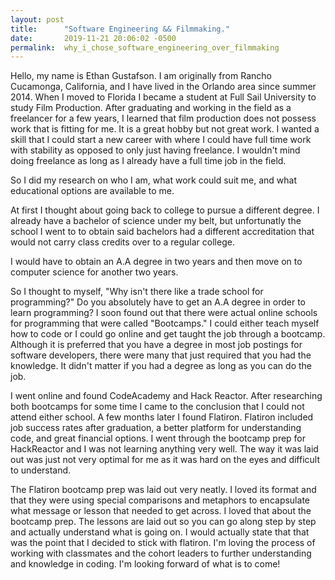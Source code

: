 ```yaml
---
layout: post
title:      "Software Engineering && Filmmaking."
date:       2019-11-21 20:06:02 -0500
permalink:  why_i_chose_software_engineering_over_filmmaking
---
```



Hello, my name is Ethan Gustafson. I am originally from Rancho Cucamonga, California, and I have lived in the Orlando area since summer 2014. When I moved to Florida I became a student at Full Sail University to study Film Production. After graduating and working in the field as a freelancer for a few years, I learned that film production does not possess work that is fitting for me. It is a great hobby but not great work. I wanted a skill that I could start a new career with where I could have full time work with stability as opposed to only just having freelance. I wouldn't mind doing freelance as long as I already have a full time job in the field. 

So I did my research on who I am, what work could suit me, and what educational options are available to me. 

At first I thought about going back to college to pursue a different degree. I already have a bachelor of science under my belt, but unfortunatly the school I went to to obtain said bachelors had a different accreditation that would not carry class credits over to a regular college. 

I would have to obtain an A.A degree in two years and then move on to computer science for another two years. 

So I thought to myself, "Why isn't there like a trade school for programming?" Do you absolutely have to get an A.A degree in order to learn programming? I soon found out that there were actual online schools for programming that were called "Bootcamps." I could either teach myself how to code or I could go online and get taught the job through a bootcamp. Although it is preferred that you have a degree in most job postings for software developers, there were many that just required that you had the knowledge. It didn't matter if you had a degree as long as you can do the job. 

I went online and found CodeAcademy and Hack Reactor. After researching both bootcamps for some time I came to the conclusion that I could not attend either school. A few months later I found Flatiron. Flatiron included job success rates after graduation, a better platform for understanding code, and great financial options. I went through the bootcamp prep for HackReactor and I was not learning anything very well. The way it was laid out was just not very optimal for me as it was hard on the eyes and difficult to understand. 

The Flatiron bootcamp prep was laid out very neatly. I loved its format and that they were using special comparisons and metaphors to encapsulate what message or lesson that needed to get across. I loved that about the bootcamp prep. The lessons are laid out so you can go along step by step and actually understand what is going on. I would actually state that that was the point that I decided to stick with flatiron. I'm loving the process of working with classmates and the cohort leaders to further understanding and knowledge in coding. I'm looking forward of what is to come!
